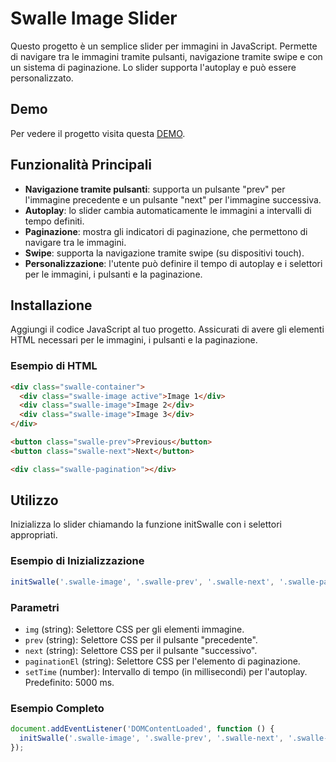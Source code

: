 # Swalle Image Slider

Questo progetto è un semplice slider per immagini in JavaScript. Permette di navigare tra le immagini tramite pulsanti, navigazione tramite swipe e con un sistema di paginazione. Lo slider supporta l'autoplay e può essere personalizzato.

## Demo

Per vedere il progetto visita questa [DEMO](https://kevinbism.github.io/swalle/).

## Funzionalità Principali

- **Navigazione tramite pulsanti**: supporta un pulsante "prev" per l'immagine precedente e un pulsante "next" per l'immagine successiva.
- **Autoplay**: lo slider cambia automaticamente le immagini a intervalli di tempo definiti.
- **Paginazione**: mostra gli indicatori di paginazione, che permettono di navigare tra le immagini.
- **Swipe**: supporta la navigazione tramite swipe (su dispositivi touch).
- **Personalizzazione**: l'utente può definire il tempo di autoplay e i selettori per le immagini, i pulsanti e la paginazione.

## Installazione

Aggiungi il codice JavaScript al tuo progetto. Assicurati di avere gli elementi HTML necessari per le immagini, i pulsanti e la paginazione.

### Esempio di HTML

```html
<div class="swalle-container">
  <div class="swalle-image active">Image 1</div>
  <div class="swalle-image">Image 2</div>
  <div class="swalle-image">Image 3</div>
</div>

<button class="swalle-prev">Previous</button>
<button class="swalle-next">Next</button>

<div class="swalle-pagination"></div>
```

## Utilizzo

Inizializza lo slider chiamando la funzione initSwalle con i selettori appropriati.

### Esempio di Inizializzazione

```javascript
initSwalle('.swalle-image', '.swalle-prev', '.swalle-next', '.swalle-pagination', 3000);
```

### Parametri

- `img` (string): Selettore CSS per gli elementi immagine.
- `prev` (string): Selettore CSS per il pulsante "precedente".
- `next` (string): Selettore CSS per il pulsante "successivo".
- `paginationEl` (string): Selettore CSS per l'elemento di paginazione.
- `setTime` (number): Intervallo di tempo (in millisecondi) per l'autoplay. Predefinito: 5000 ms.

### Esempio Completo

```javascript
document.addEventListener('DOMContentLoaded', function () {
  initSwalle('.swalle-image', '.swalle-prev', '.swalle-next', '.swalle-pagination', 5000);
});
```
